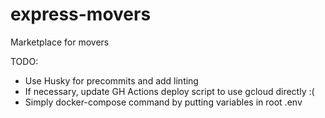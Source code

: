 # express-movers

Marketplace for movers

TODO:

- Use Husky for precommits and add linting
- If necessary, update GH Actions deploy script to use gcloud directly :(
- Simply docker-compose command by putting variables in root .env
